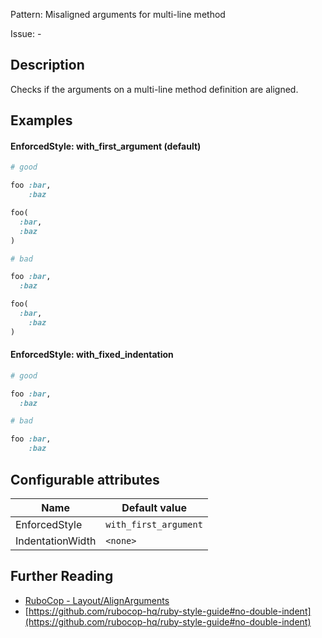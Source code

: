 Pattern: Misaligned arguments for multi-line method

Issue: -

## Description

Checks if the arguments on a multi-line method definition are aligned.

## Examples

#### EnforcedStyle: with_first_argument (default)

```ruby
# good

foo :bar,
    :baz

foo(
  :bar,
  :baz
)

# bad

foo :bar,
  :baz

foo(
  :bar,
    :baz
)
```
#### EnforcedStyle: with_fixed_indentation

```ruby
# good

foo :bar,
  :baz

# bad

foo :bar,
    :baz
```

## Configurable attributes

Name | Default value
--- | ---
EnforcedStyle | `with_first_argument`
IndentationWidth | `<none>`

## Further Reading

* [RuboCop - Layout/AlignArguments](https://docs.rubocop.org/rubocop/cops_layout.html#layoutalignarguments)
* [https://github.com/rubocop-hq/ruby-style-guide#no-double-indent](https://github.com/rubocop-hq/ruby-style-guide#no-double-indent)
